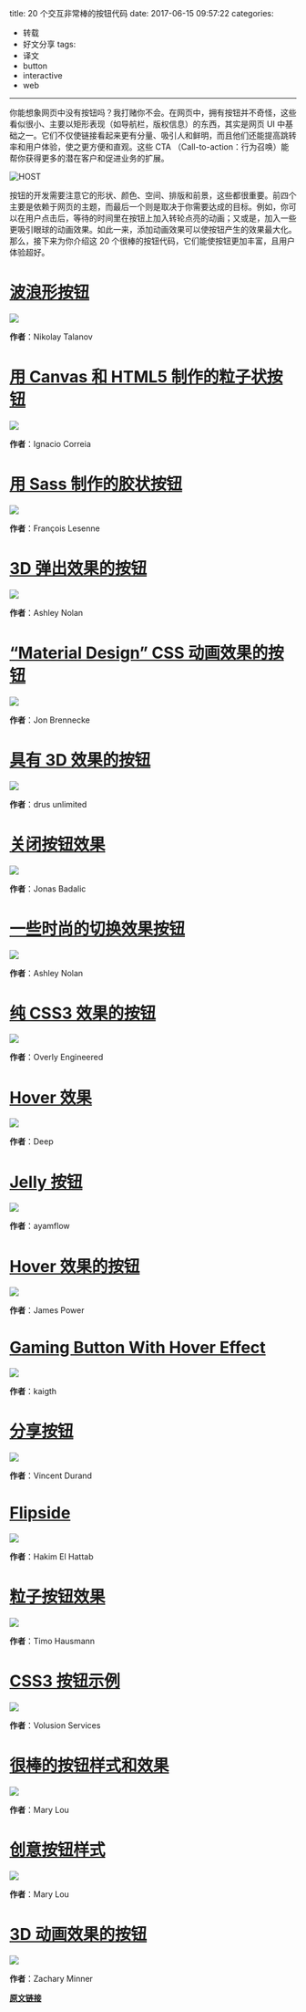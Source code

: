 title: 20 个交互非常棒的按钮代码
date: 2017-06-15 09:57:22
categories:
  - 转载
  - 好文分享
tags:
  - 译文
  - button
  - interactive
  - web
---

你能想象网页中没有按钮吗？我打赌你不会。在网页中，拥有按钮并不奇怪，这些看似很小、主要以矩形表现（如导航栏，版权信息）的东西，其实是网页 UI 中基础之一。它们不仅使链接看起来更有分量、吸引人和鲜明，而且他们还能提高跳转率和用户体验，使之更方便和直观。这些 CTA （Call-to-action：行为召唤）能帮你获得更多的潜在客户和促进业务的扩展。

![HOST](http://www.noupe.com/wp-content/uploads/2015/10/codesnippets-buttons-teaser_EN.jpg)

按钮的开发需要注意它的形状、颜色、空间、排版和前景，这些都很重要。前四个主要是依赖于网页的主题，而最后一个则是取决于你需要达成的目标。例如，你可以在用户点击后，等待的时间里在按钮上加入转轮点亮的动画；又或是，加入一些更吸引眼球的动画效果。如此一来，添加动画效果可以使按钮产生的效果最大化。那么，接下来为你介绍这 20 个很棒的按钮代码，它们能使按钮更加丰富，且用户体验超好。

# [波浪形按钮](http://codepen.io/suez/pen/aOgMxy)

<a href="http://codepen.io/suez/pen/aOgMxy">
  <img src="http://www.noupe.com/wp-content/uploads/2015/10/blobs-button.png">
</a>

**作者**：Nikolay Talanov

<!-- more -->

# [用 Canvas 和 HTML5 制作的粒子状按钮](http://codepen.io/igcorreia/pen/vEzmyV)

<a href="http://codepen.io/igcorreia/pen/vEzmyV">
  <img src="http://www.noupe.com/wp-content/uploads/2015/10/particle-button.png">
</a>

**作者**：Ignacio Correia

# [用 Sass 制作的胶状按钮](http://codepen.io/macreart/pen/mdCHA)

<a href="http://codepen.io/macreart/pen/mdCHA">
  <img src="http://www.noupe.com/wp-content/uploads/2015/10/gelatin-over-button-effect.png">
</a>

**作者**：François Lesenne

# [3D 弹出效果的按钮](http://codepen.io/ashleynolan/pen/djpCG)

<a href="http://codepen.io/ashleynolan/pen/djpCG">
  <img src="http://www.noupe.com/wp-content/uploads/2015/10/3d-paper-button.png">
</a>

**作者**：Ashley Nolan

# [“Material Design” CSS 动画效果的按钮](http://codepen.io/jonbrennecke/pen/xbojLg)

<a href="http://codepen.io/jonbrennecke/pen/xbojLg">
  <img src="http://www.noupe.com/wp-content/uploads/2015/10/material-design-button-effect.png">
</a>

**作者**：Jon Brennecke

# [具有 3D 效果的按钮](http://codepen.io/drus/pen/IKzqG)

<a href="http://codepen.io/drus/pen/IKzqG">
  <img src="http://www.noupe.com/wp-content/uploads/2015/10/3d-button.png">
</a>

**作者**：drus unlimited

# [关闭按钮效果](http://codepen.io/JonasB/pen/MYaMBz)

<a href="http://codepen.io/JonasB/pen/MYaMBz">
  <img src="http://www.noupe.com/wp-content/uploads/2015/10/close-button-ui.png">
</a>

**作者**：Jonas Badalic

# [一些时尚的切换效果按钮](http://codepen.io/ashleynolan/pen/wBppKz)

<a href="http://codepen.io/ashleynolan/pen/wBppKz">
  <img src="http://www.noupe.com/wp-content/uploads/2015/10/funky-toggle-buttons.png">
</a>

**作者**：Ashley Nolan

# [纯 CSS3 效果的按钮](http://codepen.io/overlyenginnered/pen/myZVYv)

<a href="http://codepen.io/overlyenginnered/pen/myZVYv">
  <img src="http://www.noupe.com/wp-content/uploads/2015/10/pure-css-button-effects.png">
</a>

**作者**：Overly Engineered

# [Hover 效果](http://codepen.io/deep1808/pen/aOQqqa)

<a href="http://codepen.io/deep1808/pen/aOQqqa">
  <img src="http://www.noupe.com/wp-content/uploads/2015/10/elegant-hover-effect.png">
</a>

**作者**：Deep

# [Jelly 按钮](http://codepen.io/ayamflow/pen/Dufxr)

<a href="http://codepen.io/ayamflow/pen/Dufxr">
  <img src="http://www.noupe.com/wp-content/uploads/2015/10/jelly-button.png">
</a>

**作者**：ayamflow

# [Hover 效果的按钮](http://codepen.io/thejamespower/pen/OVNYLL)

<a href="http://codepen.io/thejamespower/pen/OVNYLL">
  <img src="http://www.noupe.com/wp-content/uploads/2015/10/button-hover-effects.png">
</a>

**作者**：James Power

# [Gaming Button With Hover Effect](http://codepen.io/kaigth/pen/qiDJL)

<a href="http://codepen.io/kaigth/pen/qiDJL">
  <img src="http://www.noupe.com/wp-content/uploads/2015/10/hover-over-effect.png">
</a>

**作者**：kaigth

# [分享按钮](http://codepen.io/onediv/pen/dkFco)

<a href="http://codepen.io/onediv/pen/dkFco">
  <img src="http://www.noupe.com/wp-content/uploads/2015/10/share-button.png">
</a>

**作者**：Vincent Durand

# [Flipside](http://codepen.io/hakimel/pen/ZYRgwB)

<a href="http://codepen.io/hakimel/pen/ZYRgwB">
  <img src="http://www.noupe.com/wp-content/uploads/2015/10/flipside.png">
</a>

**作者**：Hakim El Hattab

# [粒子按钮效果](http://codepen.io/timohausmann/pen/icCer)

<a href="http://codepen.io/timohausmann/pen/icCer">
  <img src="http://www.noupe.com/wp-content/uploads/2015/10/button-with-particle-animation.png">
</a>

**作者**：Timo Hausmann

# [CSS3 按钮示例](http://codepen.io/volusion/pen/AgqBf)

<a href="http://codepen.io/volusion/pen/AgqBf">
  <img src="http://www.noupe.com/wp-content/uploads/2015/10/ecommerce-buttons.png">
</a>

**作者**：Volusion Services

# [很棒的按钮样式和效果](http://tympanus.net/codrops/2015/02/26/inspiration-button-styles-effects/)

<a href="http://tympanus.net/codrops/2015/02/26/inspiration-button-styles-effects/">
  <img src="http://www.noupe.com/wp-content/uploads/2015/10/series-of-button-effects.png">
</a>

**作者**：Mary Lou

# [创意按钮样式](http://tympanus.net/codrops/2013/06/13/creative-button-styles/)

<a href="http://tympanus.net/codrops/2013/06/13/creative-button-styles/">
  <img src="http://www.noupe.com/wp-content/uploads/2015/10/creative-buttons.png">
</a>

**作者**：Mary Lou

# [3D 动画效果的按钮](http://codepen.io/1forhlol/pen/VYrxOP)

<a href="http://codepen.io/1forhlol/pen/VYrxOP">
  <img src="http://www.noupe.com/wp-content/uploads/2015/10/creative-3d-buttons.png">
</a>

**作者**：Zachary Minner

[**原文链接**](http://www.noupe.com/design/20-code-snippets-for-interactive-buttons-93374.html)
